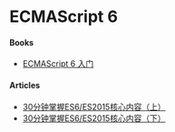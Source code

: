 # ECMAScript 6

#### Books
* [ECMAScript 6 入门](http://es6.ruanyifeng.com/)

#### Articles
* [30分钟掌握ES6/ES2015核心内容（上）](https://segmentfault.com/a/1190000004365693)
* [30分钟掌握ES6/ES2015核心内容（下）](https://segmentfault.com/a/1190000004368132)
